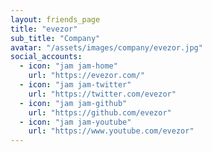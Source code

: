 ```yaml
---
layout: friends_page
title: "evezor"
sub_title: "Company"
avatar: "/assets/images/company/evezor.jpg"
social_accounts:
  - icon: "jam jam-home"
    url: "https://evezor.com/"
  - icon: "jam jam-twitter"
    url: "https://twitter.com/evezor"
  - icon: "jam jam-github"
    url: "https://github.com/evezor"
  - icon: "jam jam-youtube"
    url: "https://www.youtube.com/evezor"
---
```

